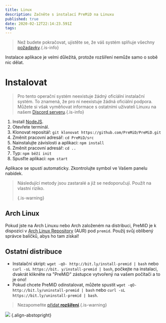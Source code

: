 ```yaml
---
title: Linux
description: Začněte s instalací PreMiD na Linuxu
published: true
date: 2020-02-12T22:14:23.591Z
tags: 
---
```


> Než budete pokračovat, ujistěte se, že váš systém splňuje všechny [požadavky](/install/requirements).{.is-info}

Instalace aplikace je velmi důležitá, protože rozšíření nemůže samo o sobě nic dělat.

# Instalovat
> Pro tento operační systém neexistuje žádný oficiální instalační systém. To znamená, že pro ni neexistuje žádná oficiální podpora. Můžete si však vyměňovat informace s ostatními uživateli Linuxu na našem [Discord serveru](https://discord.gg/premid/).{.is-info}

1. Install [NodeJS](https://nodejs.org/en/).
2. Otevřete terminál.
3. Klonovat repositář: `git klonovat https://github.com/PreMiD/PreMiD.git`
4. Změnit pracovní adresář: `cd PreMiD/src`
5. Nainstalujte závislosti a aplikaci: `npm install`
6. Změnit pracovní adresář: `cd ..`
7. Typ: `npm běží init`
8. Spusťte aplikaci: `npm start`

Aplikace se spustí automaticky. Zkontrolujte symbol ve Vašem panelu nabídek.

> Následující metody jsou zastaralé a již se nedoporučují. Použít na vlastní riziko. 
> 
> {.is-warning}

## Arch Linux
Pokud jste na Arch Linuxu nebo Arch založeném na distribuci, PreMiD je k dispozici v [Arch Linux Repository](https://aur.archlinux.org/packages/premid/) (AUR) pod `premid`. Použij svůj oblíbený správce balíčků, abys ho tam získal!

## Ostatní distribuce
- Instalační skript: `wget -qO- http://bit.ly/install-premid | bash` nebo `curl -sL https://bit. y/install-premid | bash`, počkejte na instalaci, dvakrát klikněte na "PreMiD" zástupce vytvořený na vašem počítači a to je ono!
- Pokud chcete PreMiD odinstalovat, můžete spustit `wget -qO- http://bit.ly/uninstall-premid | bash` nebo `curl -sL https://bit.ly/uninstall-premid | bash`.

> Nezapomeňte [přidat **rozšíření**](/install).{.is-warning}

![](https://a.icons8.com/TqgWTTfw/Oy7xHF/svg.svg) {.align-abstopright}